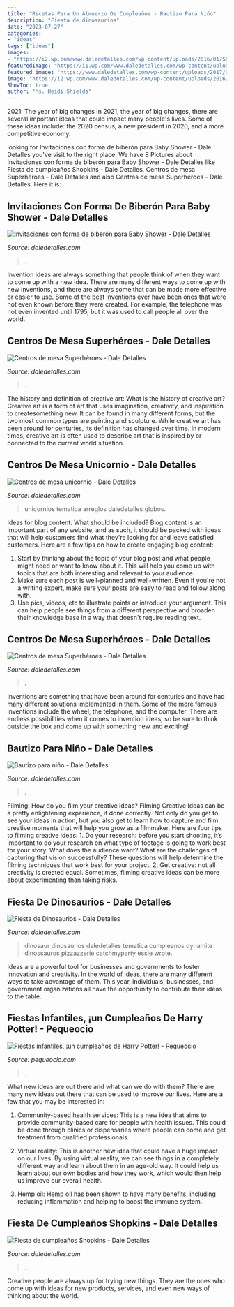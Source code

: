 ```yaml
---
title: "Recetas Para Un Almuerzo De Cumpleaños - Bautizo Para Niño"
description: "Fiesta de dinosaurios"
date: "2023-07-27"
categories:
- "ideas"
tags: ["ideas"]
images:
- "https://i2.wp.com/www.daledetalles.com/wp-content/uploads/2016/01/Shopkins9.jpeg"
featuredImage: "https://i1.wp.com/www.daledetalles.com/wp-content/uploads/2018/02/centros-de-mesa-unicornios.jpg?fit=1200%2C630&amp;ssl=1"
featured_image: "https://www.daledetalles.com/wp-content/uploads/2017/09/invitacion-para-baby-shower2.jpg"
image: "https://i2.wp.com/www.daledetalles.com/wp-content/uploads/2016/01/Shopkins9.jpeg"
ShowToc: true
author: "Ms. Heidi Shields"
---
```



2021: The year of big changes
In 2021, the year of big changes, there are several important ideas that could impact many people's lives. Some of these ideas include: the 2020 census, a new president in 2020, and a more competitive economy.

	

		
looking for Invitaciones con forma de biberón para Baby Shower - Dale Detalles you've visit to the right place. We have 8 Pictures about Invitaciones con forma de biberón para Baby Shower - Dale Detalles like Fiesta de cumpleaños Shopkins - Dale Detalles, Centros de mesa Superhéroes - Dale Detalles and also Centros de mesa Superhéroes - Dale Detalles. Here it is:
		
    
## Invitaciones Con Forma De Biberón Para Baby Shower - Dale Detalles

<img loading=lazy src="https://www.daledetalles.com/wp-content/uploads/2017/09/invitacion-para-baby-shower2.jpg" onerror="this.onerror=null;this.src='https://tse1.mm.bing.net/th?id=OIP.gfQB6qcTA4PB4psFRY7v4QHaJ4&amp;pid=15.1';" alt="Invitaciones con forma de biberón para Baby Shower - Dale Detalles">

_Source: daledetalles.com_

>. 

	

Invention ideas are always something that people think of when they want to come up with a new idea. There are many different ways to come up with new inventions, and there are always some that can be made more effective or easier to use. Some of the best inventions ever have been ones that were not even known before they were created. For example, the telephone was not even invented until 1795, but it was used to call people all over the world.

    
## Centros De Mesa Superhéroes - Dale Detalles

<img loading=lazy src="https://i1.wp.com/www.daledetalles.com/wp-content/uploads/2016/03/superheroes21.jpg" onerror="this.onerror=null;this.src='https://tse4.mm.bing.net/th?id=OIP.rKoAdWbMW2tjplNDFXoeuwHaFj&amp;pid=15.1';" alt="Centros de mesa Superhéroes - Dale Detalles">

_Source: daledetalles.com_

>. 

	

The history and definition of creative art: What is the history of creative art?
Creative art is a form of art that uses imagination, creativity, and inspiration to createsomething new. It can be found in many different forms, but the two most common types are painting and sculpture. While creative art has been around for centuries, its definition has changed over time. In modern times, creative art is often used to describe art that is inspired by or connected to the current world situation.

    
## Centros De Mesa Unicornio - Dale Detalles

<img loading=lazy src="https://i1.wp.com/www.daledetalles.com/wp-content/uploads/2018/02/centros-de-mesa-unicornios.jpg?fit=1200%2C630&amp;ssl=1" onerror="this.onerror=null;this.src='https://tse4.mm.bing.net/th?id=OIP.tMsqXskCMhoa7FJ0NMym1AHaD4&amp;pid=15.1';" alt="Centros de mesa unicornio - Dale Detalles">

_Source: daledetalles.com_

>unicornios tematica arreglos daledetalles globos. 

	

Ideas for blog content: What should be included?
Blog content is an important part of any website, and as such, it should be packed with ideas that will help customers find what they're looking for and leave satisfied customers. Here are a few tips on how to create engaging blog content:
1. Start by thinking about the topic of your blog post and what people might need or want to know about it. This will help you come up with topics that are both interesting and relevant to your audience. 
2. Make sure each post is well-planned and well-written. Even if you're not a writing expert, make sure your posts are easy to read and follow along with. 
3. Use pics, videos, etc to illustrate points or introduce your argument. This can help people see things from a different perspective and broaden their knowledge base in a way that doesn't require reading text. 

    
## Centros De Mesa Superhéroes - Dale Detalles

<img loading=lazy src="https://i0.wp.com/www.daledetalles.com/wp-content/uploads/2016/03/superheroes18.jpg" onerror="this.onerror=null;this.src='https://tse2.mm.bing.net/th?id=OIP.jPEVsP8KjYS71tkhCp4hsAHaJ4&amp;pid=15.1';" alt="Centros de mesa Superhéroes - Dale Detalles">

_Source: daledetalles.com_

>. 

	

Inventions are something that have been around for centuries and have had many different solutions implemented in them. Some of the more famous inventions include the wheel, the telephone, and the computer. There are endless possibilities when it comes to invention ideas, so be sure to think outside the box and come up with something new and exciting!

    
## Bautizo Para Niño - Dale Detalles

<img loading=lazy src="https://i0.wp.com/www.daledetalles.com/wp-content/uploads/2016/02/16-4.jpg" onerror="this.onerror=null;this.src='https://tse1.mm.bing.net/th?id=OIP.IK1OIQMF5yo212Mn8Fd6lAHaFe&amp;pid=15.1';" alt="Bautizo para niño - Dale Detalles">

_Source: daledetalles.com_

>. 

	

Filming: How do you film your creative ideas?
Filming Creative Ideas can be a pretty enlightening experience, if done correctly. Not only do you get to see your ideas in action, but you also get to learn how to capture and film creative moments that will help you grow as a filmmaker. Here are four tips to filming creative ideas: 1. Do your research: before you start shooting, it’s important to do your research on what type of footage is going to work best for your story. What does the audience want? What are the challenges of capturing that vision successfully? These questions will help determine the filming techniques that work best for your project. 2. Get creative: not all creativity is created equal. Sometimes, filming creative ideas can be more about experimenting than taking risks.

    
## Fiesta De Dinosaurios - Dale Detalles

<img loading=lazy src="https://i1.wp.com/www.daledetalles.com/wp-content/uploads/2016/02/12-18.jpg" onerror="this.onerror=null;this.src='https://tse2.mm.bing.net/th?id=OIP.kTKa9TvRtPpwXK1QopYCDQHaLK&amp;pid=15.1';" alt="Fiesta de Dinosaurios - Dale Detalles">

_Source: daledetalles.com_

>dinosaur dinosaurios daledetalles tematica cumpleanos dynamite dinossauros pizzazzerie catchmyparty essie wrote. 

	

Ideas are a powerful tool for businesses and governments to foster innovation and creativity. In the world of ideas, there are many different ways to take advantage of them. This year, individuals, businesses, and government organizations all have the opportunity to contribute their ideas to the table.

    
## Fiestas Infantiles, ¡un Cumpleaños De Harry Potter! - Pequeocio

<img loading=lazy src="http://www.pequeocio.com/wp-content/uploads/2014/11/cumpleaños-harry-potter.jpg" onerror="this.onerror=null;this.src='https://tse4.mm.bing.net/th?id=OIP.kTC36hWIlM4MOajRruM3aQHaKV&amp;pid=15.1';" alt="Fiestas infantiles, ¡un cumpleaños de Harry Potter! - Pequeocio">

_Source: pequeocio.com_

>. 

	

What new ideas are out there and what can we do with them?
There are many new ideas out there that can be used to improve our lives. Here are a few that you may be interested in:
1. Community-based health services: This is a new idea that aims to provide community-based care for people with health issues. This could be done through clinics or dispensaries where people can come and get treatment from qualified professionals.

2. Virtual reality: This is another new idea that could have a huge impact on our lives. By using virtual reality, we can see things in a completely different way and learn about them in an age-old way. It could help us learn about our own bodies and how they work, which would then help us improve our overall health.

3. Hemp oil: Hemp oil has been shown to have many benefits, including reducing inflammation and helping to boost the immune system.

    
## Fiesta De Cumpleaños Shopkins - Dale Detalles

<img loading=lazy src="https://i2.wp.com/www.daledetalles.com/wp-content/uploads/2016/01/Shopkins9.jpeg" onerror="this.onerror=null;this.src='https://tse3.mm.bing.net/th?id=OIP.FfnMzMmd2GFZcW5IyFrB8AHaLH&amp;pid=15.1';" alt="Fiesta de cumpleaños Shopkins - Dale Detalles">

_Source: daledetalles.com_

>. 

	

Creative people are always up for trying new things. They are the ones who come up with ideas for new products, services, and even new ways of thinking about the world.

